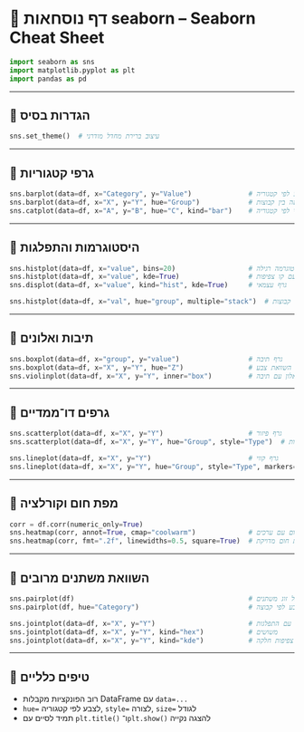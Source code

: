 # 📘 דף נוסחאות seaborn – Seaborn Cheat Sheet

```python
import seaborn as sns
import matplotlib.pyplot as plt
import pandas as pd
```

---

## 🔹 הגדרות בסיס

```python
sns.set_theme()  # עיצוב ברירת מחדל מודרני
```

---

## 🔹 גרפי קטגוריות

```python
sns.barplot(data=df, x="Category", y="Value")              # ממוצע לפי קטגוריה
sns.barplot(data=df, x="X", y="Y", hue="Group")            # השוואה בין קבוצות
sns.catplot(data=df, x="A", y="B", hue="C", kind="bar")    # גרף כללי לפי קטגוריה
```

---

## 🔹 היסטוגרמות והתפלגות

```python
sns.histplot(data=df, x="value", bins=20)                  # היסטוגרמה רגילה
sns.histplot(data=df, x="value", kde=True)                 # עם קו צפיפות
sns.displot(data=df, x="value", kind="hist", kde=True)     # גרף עצמאי

sns.histplot(data=df, x="val", hue="group", multiple="stack")  # השוואה בין קבוצות
```

---

## 🔹 תיבות ואלונים

```python
sns.boxplot(data=df, x="group", y="value")                 # גרף תיבה
sns.boxplot(data=df, x="X", y="Y", hue="Z")                # עם השוואת צבע
sns.violinplot(data=df, x="X", y="Y", inner="box")         # גרף אלון עם תיבה
```

---

## 🔹 גרפים דו־ממדיים

```python
sns.scatterplot(data=df, x="X", y="Y")                     # גרף פיזור
sns.scatterplot(data=df, x="X", y="Y", hue="Group", style="Type")  # עם צבעים/סגנונות

sns.lineplot(data=df, x="X", y="Y")                        # גרף קווי
sns.lineplot(data=df, x="X", y="Y", hue="Group", style="Type", markers=True)
```

---

## 🔹 מפת חום וקורלציה

```python
corr = df.corr(numeric_only=True)
sns.heatmap(corr, annot=True, cmap="coolwarm")             # מפת חום עם ערכים
sns.heatmap(corr, fmt=".2f", linewidths=0.5, square=True)  # מפת חום מדויקת
```

---

## 🔹 השוואת משתנים מרובים

```python
sns.pairplot(df)                                           # כל זוג משתנים
sns.pairplot(df, hue="Category")                           # עם צבע לפי קבוצה

sns.jointplot(data=df, x="X", y="Y")                       # זוג משתנים עם התפלגות
sns.jointplot(data=df, x="X", y="Y", kind="hex")           # משושים
sns.jointplot(data=df, x="X", y="Y", kind="kde")           # צפיפות חלקה
```

---

## 💬 טיפים כלליים

- רוב הפונקציות מקבלות DataFrame עם `data=...`  
- `hue=` לצבע לפי קטגוריה, `style=` לצורה, `size=` לגודל  
- תמיד לסיים עם `plt.title()` ו־`plt.show()` להצגה נקייה

